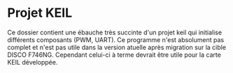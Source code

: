 # Projet KEIL

Ce dossier contient une ébauche très succinte d'un projet keil qui initialise différents composants (PWM, UART).
Ce programme n'est absolument pas complet et n'est pas utile dans la version atuelle après migration sur la cible DISCO F746NG.
Cependant celui-ci à terme devrait être utile pour la carte KEIL développée.